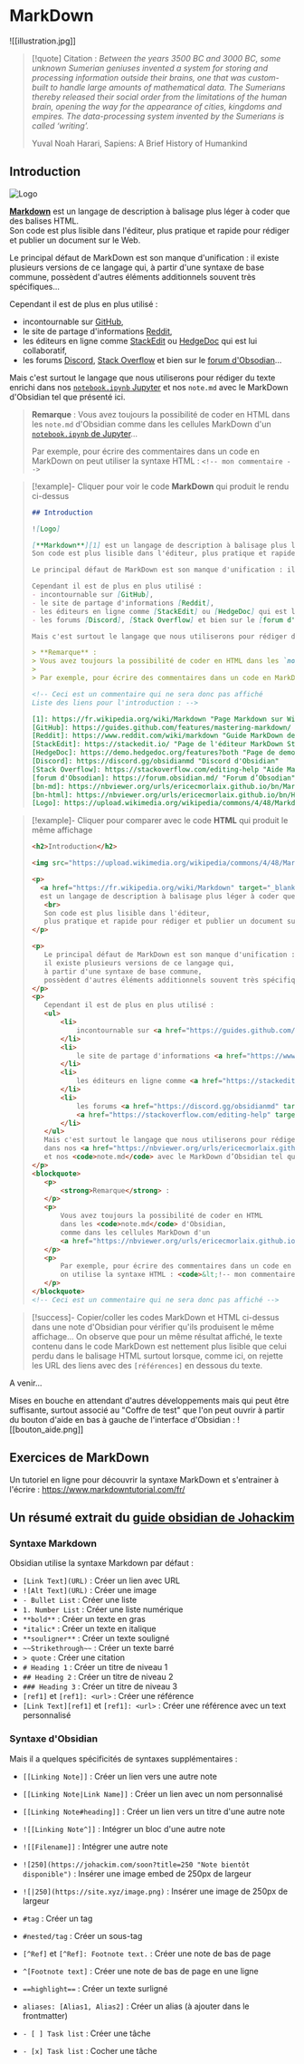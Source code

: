 # MarkDown

![[illustration.jpg]]

> [!quote] Citation :
> _Between the years 3500 BC and 3000 BC, some unknown Sumerian geniuses invented a system for storing and processing information outside their brains, one that was custom-built to handle large amounts of mathematical data. The Sumerians thereby released their social order from the limitations of the human brain, opening the way for the appearance of cities, kingdoms and empires. The data-processing system invented by the Sumerians is called ‘writing’._
> 
> Yuval Noah Harari, Sapiens: A Brief History of Humankind

## Introduction

![Logo]

[**Markdown**][1] est un langage de description à balisage plus léger à coder que des balises HTML.  
Son code est plus lisible dans l'éditeur, plus pratique et rapide pour rédiger et publier un document sur le Web.

Le principal défaut de MarkDown est son manque d'unification : il existe plusieurs versions de ce langage qui, à partir d'une syntaxe de base commune, possèdent d'autres éléments additionnels souvent très spécifiques...  

Cependant il est de plus en plus utilisé :
- incontournable sur [GitHub],
- le site de partage d'informations [Reddit],
- les éditeurs en ligne comme [StackEdit] ou [HedgeDoc] qui est lui collaboratif, 
- les forums [Discord], [Stack Overflow] et bien sur le [forum d'Obsodian]...

Mais c'est surtout le langage que nous utiliserons pour rédiger du texte enrichi dans nos [`notebook.ipynb` Jupyter][bn-md] et nos `note.md` avec le MarkDown d'Obsidian tel que présenté ici.

> **Remarque** :
> Vous avez toujours la possibilité de coder en HTML dans les `note.md` d'Obsidian comme dans les cellules MarkDown d'un [`notebook.ipynb` de Jupyter][bn-html]...
>
> Par exemple, pour écrire des commentaires dans un code en MarkDown on peut utiliser la syntaxe HTML : `<!-- mon commentaire -->`

<!-- Ceci est un commentaire qui ne sera donc pas affiché
Liste des liens pour l'introduction : -->

[1]: https://fr.wikipedia.org/wiki/Markdown "Page Markdown sur Wikipedia" 
[GitHub]: https://guides.github.com/features/mastering-markdown/ "Guide MarkDown de GitHub"
[Reddit]: https://www.reddit.com/wiki/markdown "Guide MarkDown de Reddit"
[StackEdit]: https://stackedit.io/ "Page de l'éditeur MarkDown StackEdit"
[HedgeDoc]: https://demo.hedgedoc.org/features?both "Page de demonstration du Markdown de HedgeDoc"
[Discord]: https://discord.gg/obsidianmd "Discord d'Obsidian"
[Stack Overflow]: https://stackoverflow.com/editing-help "Aide Markdown de Stack Overflow"
[forum d'Obsodian]: https://forum.obsidian.md/ "Forum d’Obsodian"
[bn-md]: https://nbviewer.org/urls/ericecmorlaix.github.io/bn/MarkDown-Le_BN_pour_rapporter.ipynb "Notebook d'initiation au Markdown de Jupyter"
[bn-html]: https://nbviewer.org/urls/ericecmorlaix.github.io/bn/HTML-Le_BN_pour_multimedier.ipynb
[Logo]: https://upload.wikimedia.org/wikipedia/commons/4/48/Markdown-mark.svg "Logo du langage MarkDown"


>[!example]- Cliquer pour voir le code **MarkDown** qui produit le rendu ci-dessus
> ```markdown
> ## Introduction
> 
> ![Logo]
>
>[**Markdown**][1] est un langage de description à balisage plus léger à coder que des balises HTML.  
>Son code est plus lisible dans l'éditeur, plus pratique et rapide pour rédiger et publier un document sur le Web.
>
>Le principal défaut de MarkDown est son manque d'unification : il existe plusieurs versions de ce langage qui, à partir d'une syntaxe de base commune, possèdent d'autres éléments additionnels souvent très spécifiques...  
>
>Cependant il est de plus en plus utilisé :
>- incontournable sur [GitHub],
>- le site de partage d'informations [Reddit],
>- les éditeurs en ligne comme [StackEdit] ou [HedgeDoc] qui est lui collaboratif, 
>- les forums [Discord], [Stack Overflow] et bien sur le [forum d'Obsodian]...
>
>Mais c'est surtout le langage que nous utiliserons pour rédiger du texte enrichi dans nos [`notebook.ipynb` Jupyter][bn-md] et nos `note.md` avec le MarkDown d'Obsidian tel que présenté ici.
>
>> **Remarque** :
>> Vous avez toujours la possibilité de coder en HTML dans les `note.md` d'Obsidian comme dans les cellules MarkDown d'un [`notebook.ipynb` de Jupyter][bn-html]...
>>
>> Par exemple, pour écrire des commentaires dans un code en MarkDown on peut utiliser la syntaxe HTML : `<!-- mon commentaire -->`
>
> <!-- Ceci est un commentaire qui ne sera donc pas affiché
> Liste des liens pour l'introduction : --> 
>
> [1]: https://fr.wikipedia.org/wiki/Markdown "Page Markdown sur Wikipedia" 
> [GitHub]: https://guides.github.com/features/mastering-markdown/ "Guide MarkDown de GitHub"
> [Reddit]: https://www.reddit.com/wiki/markdown "Guide MarkDown de Reddit"
> [StackEdit]: https://stackedit.io/ "Page de l'éditeur MarkDown StackEdit"
> [HedgeDoc]: https://demo.hedgedoc.org/features?both "Page de demonstration du Markdown de HedgeDoc"
> [Discord]: https://discord.gg/obsidianmd "Discord d'Obsidian"
> [Stack Overflow]: https://stackoverflow.com/editing-help "Aide Markdown de Stack Overflow"
> [forum d'Obsodian]: https://forum.obsidian.md/ "Forum d’Obsodian"
> [bn-md]: https://nbviewer.org/urls/ericecmorlaix.github.io/bn/MarkDown-Le_BN_pour_rapporter.ipynb "Notebook d'initiation au Markdown de Jupyter"
> [bn-html]: https://nbviewer.org/urls/ericecmorlaix.github.io/bn/HTML-Le_BN_pour_multimedier.ipynb "Notebook d'initiation au HTML de Jupyter"
> [Logo]: https://upload.wikimedia.org/wikipedia/commons/4/48/Markdown-mark.svg "Logo du langage MarkDown"
>```

>[!example]- Cliquer pour comparer avec le code **HTML** qui produit le même affichage 
>```HTML
><h2>Introduction</h2>
>
><img src="https://upload.wikimedia.org/wikipedia/commons/4/48/Markdown-mark.svg"  title="Logo du langage MarkDown" alt="Logo du langage MarkDown">
>
><p>
 >   <a href="https://fr.wikipedia.org/wiki/Markdown" target="_blank" title="Page Markdown sur Wikipedia"><strong>Markdown</strong></a>
 >   est un langage de description à balisage plus léger à coder que des balises HTML.
>    <br>
>    Son code est plus lisible dans l'éditeur,
>    plus pratique et rapide pour rédiger et publier un document sur le Web.
></p>
>
><p>
>    Le principal défaut de MarkDown est son manque d'unification : 
>    il existe plusieurs versions de ce langage qui,
>    à partir d'une syntaxe de base commune,
>    possèdent d'autres éléments additionnels souvent très spécifiques...  
></p>
><p>
>    Cependant il est de plus en plus utilisé :
>    <ul>
>        <li>
>            incontournable sur <a href="https://guides.github.com/features/mastering-markdown/" target="_blank" title="Guide MarkDown de GitHub">GitHub</a>,
>        </li>
>        <li>
>            le site de partage d'informations <a href="https://www.reddit.com/wiki/markdown" target="_blank" title="Guide MarkDown de Reddit">Reddit</a>,
>        </li>
>        <li>
>            les éditeurs en ligne comme <a href="https://stackedit.io/" target="_blank" title="Page de l'éditeur MarkDown StackEdit">StackEdit</a> ou <a href="https://demo.hedgedoc.org/features?both" target="_blank" title="Page de demonstration du Markdown de HedgeDoc">HedgeDoc</a> qui est lui collaboratif,,
>        </li>
>        <li>
>            les forums <a href="https://discord.gg/obsidianmd" target="_blank" title="Discord d'Obsidian">Discord</a>,
>            <a href="https://stackoverflow.com/editing-help" target="_blank" title="Aide Markdown de Stack Overflow">Stack Overflow</a> et bien sur le <a href="https://forum.obsidian.md/" target="_blank" title="Forum d’Obsodian">forum d’Obsodian</a>…
>        </li>
>    </ul>
>    Mais c'est surtout le langage que nous utiliserons pour rédiger du texte enrichi
>    dans nos <a href="https://nbviewer.org/urls/ericecmorlaix.github.io/bn/MarkDown-Le_BN_pour_rapporter.ipynb" target="_blank" title="Notebook d'initiation au Markdown de Jupyter"><code>notebook.ipynd</code> Jupyter</a> 
>    et nos <code>note.md</code> avec le MarkDown d’Obsidian tel que présenté ici.
></p>
><blockquote>
>    <p>
>        <strong>Remarque</strong> :
>    </p>
>    <p>
>        Vous avez toujours la possibilité de coder en HTML
>        dans les <code>note.md</code> d'Obsidian,
>        comme dans les cellules MarkDown d'un 
>        <a href="https://nbviewer.org/urls/ericecmorlaix.github.io/bn/HTML-Le_BN_pour_multimedier.ipynb" target="_blank" title="Notebook d'initiation au HTML de Jupyter"><code>notebook.ipynd</code> Jupyter</a>...
>    </p>
>    <p>
>        Par exemple, pour écrire des commentaires dans un code en MarkDown
>        on utilise la syntaxe HTML : <code>&lt;!-- mon commentaire --&gt;</code>
>    </p>  
></blockquote>
><!-- Ceci est un commentaire qui ne sera donc pas affiché -->
>```

>[!success]- Copier/coller les codes MarkDown et HTML ci-dessus dans une note d'Obsidian pour vérifier qu'ils produisent le même affichage...
> On observe que pour un même résultat affiché, le texte contenu dans le code MarkDown est nettement plus lisible que celui perdu dans le balisage HTML surtout lorsque, comme ici, on rejette les URL des liens avec des `[références]` en dessous du texte.

A venir...

Mises en bouche  en attendant d'autres développements mais qui peut être suffisante, surtout associé au "Coffre de test" que l'on peut ouvrir à partir du bouton d'aide en bas à gauche de l'interface d'Obsidian :
![[bouton_aide.png]]

## Exercices de MarkDown

Un tutoriel en ligne pour découvrir la syntaxe MarkDown et s'entrainer à l'écrire : <https://www.markdowntutorial.com/fr/>

## Un résumé extrait du [guide obsidian de Johackim](https://johackim.com/obsidian#syntaxe-markdown)

### Syntaxe Markdown

Obsidian utilise la syntaxe Markdown par défaut :

-   `[Link Text](URL)` : Créer un lien avec URL
-   `![Alt Text](URL)` : Créer une image
-   `- Bullet List` : Créer une liste
-   `1. Number List` : Créer une liste numérique
-   `**bold**` : Créer un texte en gras
-   `*italic*` : Créer un texte en italique
-   `**souligner**` : Créer un texte souligné
-   `~~Strikethrough~~` : Créer un texte barré
-   `> quote` : Créer une citation
-   `# Heading 1` : Créer un titre de niveau 1
-   `## Heading 2` : Créer un titre de niveau 2
-   `### Heading 3` : Créer un titre de niveau 3
-   `[ref1]` et `[ref1]: <url>` : Créer une référence
-   `[Link Text][ref1]` et `[ref1]: <url>` : Créer une référence avec un text personnalisé

### Syntaxe d'Obsidian

Mais il a quelques spécificités de syntaxes supplémentaires :

-   `[[Linking Note]]` : Créer un lien vers une autre note
-   `[[Linking Note|Link Name]]` : Créer un lien avec un nom personnalisé
-   `[[Linking Note#heading]]` : Créer un lien vers un titre d'une autre note
-   `![[Linking Note^]]` : Intégrer un bloc d'une autre note
-   `![[Filename]]` : Intégrer une autre note
-   `![250](https://johackim.com/soon?title=250 "Note bientôt disponible")` : Insérer une image embed de 250px de largeur
    
-   `![|250](https://site.xyz/image.png)` : Insérer une image de 250px de largeur
-   `#tag` : Créer un tag
-   `#nested/tag` : Créer un sous-tag
-   `[^Ref]` et `[^Ref]: Footnote text.` : Créer une note de bas de page
-   `^[Footnote text]` : Créer une note de bas de page en une ligne
-   `==highlight==` : Créer un texte surligné
-   `aliases: [Alias1, Alias2]` : Créer un alias (à ajouter dans le frontmatter)
-   `- [ ] Task list` : Créer une tâche
-   `- [x] Task list` : Cocher une tâche